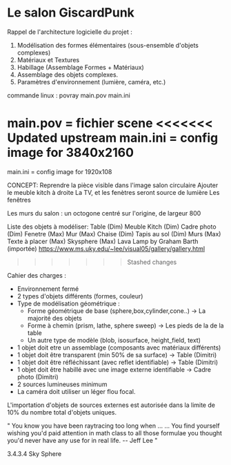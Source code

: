 # Le salon GiscardPunk

Rappel de l'architecture logicielle du projet :

1. Modélisation des formes élémentaires (sous-ensemble d'objets complexes)
2. Matériaux et Textures
3. Habillage (Assemblage Formes + Matériaux)
4. Assemblage des objets complexes.
5. Paramètres d'environnement (lumière, caméra, etc.)

commande linux : povray main.pov main.ini

main.pov = fichier scene
<<<<<<< Updated upstream
main.ini = config image for 3840x2160
=======
main.ini = config image for 1920x108

CONCEPT:
Reprendre la pièce visible dans l'image salon circulaire
Ajouter le meuble kitch à droite
La TV, et les fenètres seront source de lumière
Les fenêtres

Les murs du salon : un octogone centré sur l'origine, de largeur 800

Liste des objets à modéliser:
Table (Dim)
Meuble Kitch (Dim)
Cadre photo (Dim)
Fenetre (Max)
Mur (Max)
Chaise (Dim)
Tapis au sol (Dim)
Murs (Max)
Texte à placer (Max)
Skysphere (Max)
Lava Lamp by Graham Barth (importée) https://www.ms.uky.edu/~lee/visual05/gallery/gallery.html

> > > > > > > Stashed changes

Cahier des charges :

- Environnement fermé
- 2 types d'objets différents (formes, couleur)
- Type de modélisation géométrique :
  - Forme géométrique de base (sphere,box,cylinder,cone..) -> La majorité des objets
  - Forme à chemin (prism, lathe, sphere sweep) -> Les pieds de la de la table
  - Un autre type de modèle (blob, isosurface, height_field, text)
- 1 objet doit etre un assemblage (composants avec matériaux différents)
- 1 objet doit être transparent (min 50% de sa surface) -> Table (Dimitri)
- 1 objet doit être réfléchissant (avec reflet identifiable) -> Table (Dimitri)
- 1 objet doit être habillé avec une image externe identifiable -> Cadre photo (Dimitri)
- 2 sources lumineuses minimum
- La caméra doit utiliser un léger flou focal.

L'importation d'objets de sources externes est autorisée dans la limite de 10% du nombre total d'objets uniques.

" You know you have been raytracing too long when ...
... You find yourself wishing you'd paid attention in math class to all those formulae you thought you'd never have any use for in real life.
-- Jeff Lee "

3.4.3.4 Sky Sphere